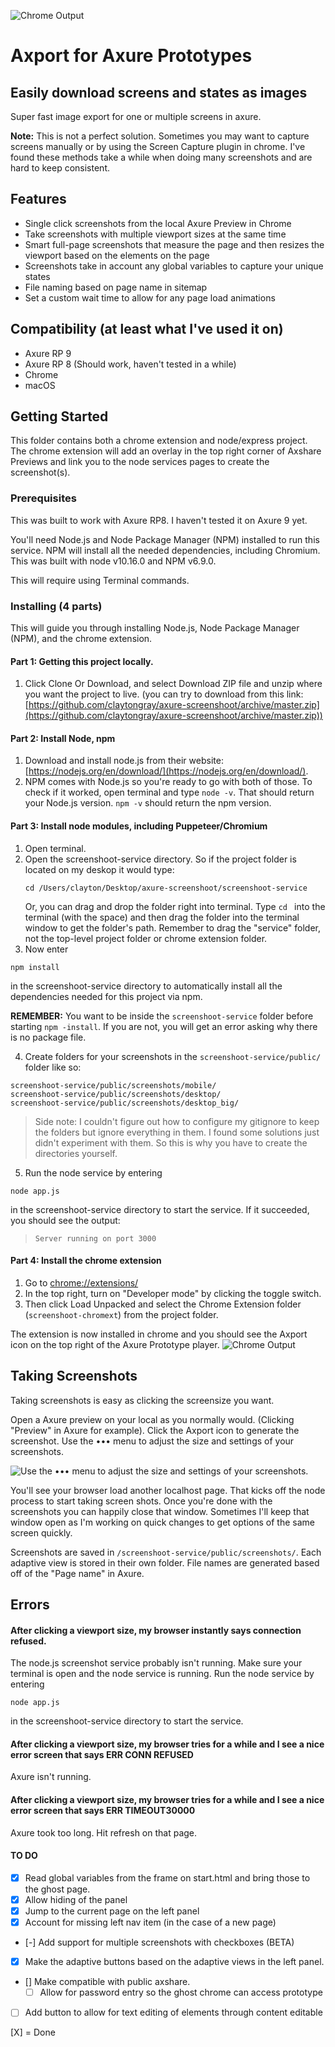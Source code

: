![Chrome Output](readme_assets/axport_128.png)

# Axport for Axure Prototypes
## Easily download screens and states as images

Super fast image export for one or multiple screens in axure.

 **Note:** This is not a perfect solution. Sometimes you may want to capture screens manually or by using the Screen Capture plugin in chrome. I've found these methods take a while when doing many screenshots and are hard to keep consistent. 

## Features
  * Single click screenshots from the local Axure Preview in Chrome
  * Take screenshots with multiple viewport sizes at the same time
  * Smart full-page screenshots that measure the page and then resizes the viewport based on the elements on the page
  * Screenshots take in account any global variables to capture your unique states
  * File naming based on page name in sitemap
  * Set a custom wait time to allow for any page load animations
  
## Compatibility (at least what I've used it on)
  * Axure RP 9
  * Axure RP 8 (Should work, haven't tested in a while)
  * Chrome
  * macOS

## Getting Started

This folder contains both a chrome extension and node/express project. 
The chrome extension will add an overlay in the top right corner of Axshare Previews and link you to the node services pages to create the screenshot(s).

### Prerequisites

This was built to work with Axure RP8. I haven't tested it on Axure 9 yet.

You'll need Node.js and Node Package Manager (NPM) installed to run this service. NPM will install all the needed dependencies, including Chromium. This was built with node v10.16.0 and NPM v6.9.0.

This will require using Terminal commands.


### Installing (4 parts)

This will guide you through installing Node.js, Node Package Manager (NPM), and the chrome extension.


#### Part 1: Getting this project locally. 
1. Click Clone Or Download, and select Download ZIP file and unzip where you want the project to live. (you can try to download from this link: [https://github.com/claytongray/axure-screenshoot/archive/master.zip](https://github.com/claytongray/axure-screenshoot/archive/master.zip))


#### Part 2: Install Node, npm
1. Download and install node.js from their website: [https://nodejs.org/en/download/](https://nodejs.org/en/download/).
2. NPM comes with Node.js so you're ready to go with both of those. To check if it worked, open terminal and type `node -v`. That should return your Node.js version. `npm -v` should return the npm version.


#### Part 3: Install node modules, including Puppeteer/Chromium
1. Open terminal. 
2. Open the screenshoot-service directory. So if the project folder is located on my deskop it would type:
	```
	cd /Users/clayton/Desktop/axure-screenshoot/screenshoot-service
	```
	Or, you can drag and drop the folder right into terminal. Type `cd ` into the terminal (with the space) and then drag the folder into the terminal window to get the folder's path. Remember to drag the "service" folder, not the top-level project folder or chrome extension folder.
3. Now enter 
  ```
  npm install
  ``` 
  in the screenshoot-service directory to automatically install all the dependencies needed for this project via npm. 
  
  **REMEMBER:** You want to be inside the `screenshoot-service` folder before starting `npm -install`. If you are not, you will get an error asking why there is no package file. 

4. Create folders for your screenshots in the `screenshoot-service/public/` folder like so:
  ```
  screenshoot-service/public/screenshots/mobile/
  screenshoot-service/public/screenshots/desktop/
  screenshoot-service/public/screenshots/desktop_big/
  ```
  > Side note: I couldn't figure out how to configure my gitignore to keep the folders but ignore everything in them. I found some solutions just didn't experiment with them. So this is why you have to create the directories yourself.

5. Run the node service by entering
  ```
  node app.js
  ```
  in the screenshoot-service directory to start the service. 
  If it succeeded, you should see the output:
  > `Server running on port 3000`

#### Part 4: Install the chrome extension

1. Go to [chrome://extensions/](chrome://extensions/)
2. In the top right, turn on "Developer mode" by clicking the toggle switch.
3. Then click Load Unpacked and select the Chrome Extension folder (`screenshoot-chromext`) from the project folder.

The extension is now installed in chrome and you should see the Axport icon on the top right of the Axure Prototype player.
![Chrome Output](readme_assets/preview.png)


## Taking Screenshots

Taking screenshots is easy as clicking the screensize you want. 

Open a Axure preview on your local as you normally would. (Clicking "Preview" in Axure for example).
Click the Axport icon to generate the screenshot.
Use the ••• menu to adjust the size and settings of your screenshots.

![Use the ••• menu to adjust the size and settings of your screenshots.](readme_assets/preview_settings.png) 

You'll see your browser load another localhost page. That kicks off the node process to start taking screen shots. Once you're done with the screenshots you can happily close that window. Sometimes I'll keep that window open as I'm working on quick changes to get options of the same screen quickly.

Screenshots are saved in `/screenshoot-service/public/screenshots/`.
Each adaptive view is stored in their own folder. 
File names are generated based off of the "Page name" in Axure.


## Errors

#### After clicking a viewport size, my browser instantly says connection refused.
The node.js screenshot service probably isn't running. Make sure your terminal is open and the node service is running. 
Run the node service by entering
  ```
  node app.js
  ```
in the screenshoot-service directory to start the service.

#### After clicking a viewport size, my browser tries for a while and I see a nice error screen that says ERR CONN REFUSED
Axure isn't running. 

#### After clicking a viewport size, my browser tries for a while and I see a nice error screen that says ERR TIMEOUT30000
Axure took too long. Hit refresh on that page.

#### TO DO

  * [X] Read global variables from the frame on start.html and bring those to the ghost page.
  * [X] Allow hiding of the panel
  * [X] Jump to the current page on the left panel
  * [X] Account for missing left nav item (in the case of a new page)
  * [-] Add support for multiple screenshots with checkboxes (BETA)
  * [X] Make the adaptive buttons based on the adaptive views in the left panel. 
  * [] Make compatible with public axshare.  
      * [ ] Allow for password entry so the ghost chrome can access prototype 
  * [ ] Add button to allow for text editing of elements through content editable 

[X] = Done


